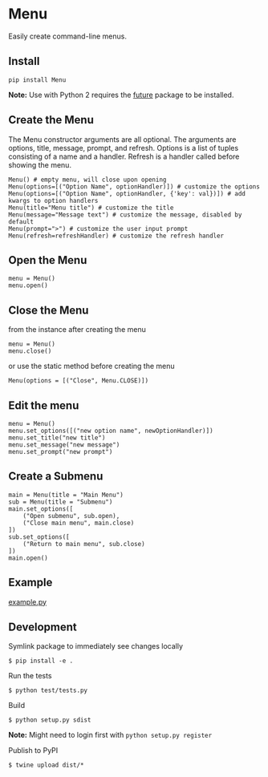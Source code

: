 # Menu

Easily create command-line menus.

## Install

    pip install Menu

**Note:** Use with Python 2 requires the [future](https://pypi.org/project/future/) package to be installed.

## Create the Menu

The Menu constructor arguments are all optional. The arguments are options, title, message, prompt, and refresh. Options is a list of tuples consisting of a name and a handler. Refresh is a handler called before showing the menu.

    Menu() # empty menu, will close upon opening
    Menu(options=[("Option Name", optionHandler)]) # customize the options
    Menu(options=[("Option Name", optionHandler, {'key': val})]) # add kwargs to option handlers
    Menu(title="Menu title") # customize the title
    Menu(message="Message text") # customize the message, disabled by default
    Menu(prompt=">") # customize the user input prompt
    Menu(refresh=refreshHandler) # customize the refresh handler

## Open the Menu

    menu = Menu()
    menu.open()

## Close the Menu

from the instance after creating the menu

    menu = Menu()
    menu.close()

or use the static method before creating the menu

    Menu(options = [("Close", Menu.CLOSE)])

## Edit the menu

    menu = Menu()
    menu.set_options([("new option name", newOptionHandler)])
    menu.set_title("new title")
    menu.set_message("new message")
    menu.set_prompt("new prompt")

## Create a Submenu

    main = Menu(title = "Main Menu")
    sub = Menu(title = "Submenu")
    main.set_options([
        ("Open submenu", sub.open),
        ("Close main menu", main.close)
    ])
    sub.set_options([
        ("Return to main menu", sub.close)
    ])
    main.open()

## Example

[example.py](test/example.py)

## Development

Symlink package to immediately see changes locally

    $ pip install -e .

Run the tests

    $ python test/tests.py

Build

    $ python setup.py sdist

**Note:** Might need to login first with `python setup.py register`

Publish to PyPI

    $ twine upload dist/*
